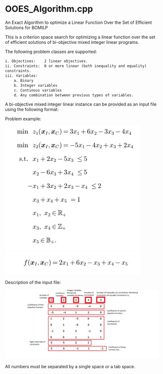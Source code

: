 # OOES_Algorithm.cpp
An Exact Algorithm to optimize a Linear Function Over the Set of Efficient Solutions for BOMILP

This is a criterion space search for optimizing a linear function over the set of efficient solutions of bi-objective mixed integer linear programs.

The following problem classes are supported:

    i. Objectives:    2 linear objectives.
    ii. Constraints:  0 or more linear (both inequality and equality) constraints.
    iii. Variables:
        a. Binary
        b. Integer variables
        c. Continous variables
        d. Any combination between previous types of variables.

A bi-objective mixed integer linear instance can be provided as an input file using the following format:

Problem example:

![Images](/Images/Example.jpg)
![Images](/Images/Obj_fun_example.jpg)

Description of the input file:

![Images](/Images/Input%20File.jpg)

All numbers must be separated by a single space or a tab space.

